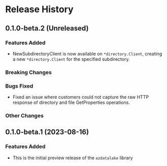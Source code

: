 # Release History

## 0.1.0-beta.2 (Unreleased)

### Features Added
* NewSubdirectoryClient is now available on `*directory.Client`, creating a new `*directory.Client` for the specified subdirectory.

### Breaking Changes

### Bugs Fixed
* Fixed an issue where customers could not capture the raw HTTP response of directory and file GetProperties operations.

### Other Changes

## 0.1.0-beta.1 (2023-08-16)

### Features Added

* This is the initial preview release of the `azdatalake` library
